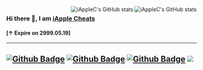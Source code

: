 <a href="https://github.com/iAppleC#gh-light-mode-only">
  <img src="https://github-readme-stats.vercel.app/api?username=iAppleC&show_icons=true&hide_border=true&icon_color=586069&title_color=60696f&include_all_commits=true&hide_title=true" align="right" alt="iAppleC's GitHub stats" />
</a>

<a href="https://github.com/iAppleC#gh-dark-mode-only">
  <img src="https://github-readme-stats.vercel.app/api?username=iAppleC&show_icons=true&hide_border=true&icon_color=60696f&title_color=8d939d&include_all_commits=true&hide_title=true&bg_color=21262d&text_color=8d939d" align="right" alt="iAppleC's GitHub stats" />
</a>

### Hi there 👋, I am [iApple Cheats](https://iapplec.com/)
#### [↑ Expire on 2999.05.19]
---
[![Github Badge](https://img.shields.io/badge/-Website-232323?style=flat-square&logo=Apple&logoColor=white&link=https://iapplec.com/)](https://iapplec.com/)
[![Github Badge](https://img.shields.io/badge/-Youtube-232323?style=flat-square&logo=Youtube&logoColor=red&link=https://www.youtube.com/@iap-plec)](https://www.youtube.com/@iap-plec)
[![Github Badge](https://img.shields.io/badge/-Discord-232323?style=flat-square&logo=Discord&logoColor=white&link=https://discord.gg/nAjmbWNKsV)](https://discord.gg/nAjmbWNKsV)
![](https://visitor-badge.glitch.me/badge?page_id=csga-ios.visitor-badge)  
---
<!--
**iAppleC/iAppleC** is a ✨ _special_ ✨ repository because its `README.md` (this file) appears on your GitHub profile.

Here are some ideas to get you started:

- 🔭 I’m currently working on ...
- 🌱 I’m currently learning ...
- 👯 I’m looking to collaborate on ...
- 🤔 I’m looking for help with ...
- 💬 Ask me about ...
- 📫 How to reach me: ...
- 😄 Pronouns: ...
- ⚡ Fun fact: ...
-->

